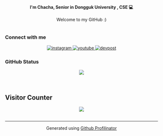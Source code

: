 #### <div align="center">I'm Chacha, Senior in Dongguk University , CSE  💻    </div>  
  
<div align="center">Welcome to my GitHub :)</div>  
  
<br/>

### Connect with me
<div align = "center">
<a href="https://instagram.com/eratchacha" target="_blank">
<img src=https://img.shields.io/badge/instagram-%23000000.svg?&style=for-the-badge&logo=instagram&logoColor=white alt=instagram style="margin-bottom: 5px;" />
</a>
<a href="https://www.youtube.com/channel/UCF1kZBLD2Fbrr0YrcfvEUDQ" target="_blank">
<img src=https://img.shields.io/badge/youtube-%23EE4831.svg?&style=for-the-badge&logo=youtube&logoColor=white alt=youtube style="margin-bottom: 5px;" />
</a>
<a href="https://velog.io/@eratchacha" target="_blank">
<img src=https://img.shields.io/badge/blog-%0A0A0A.svg?&style=for-the-badge&logo=devpost&logoColor=white alt=devpost style="margin-bottom: 5px;" />
</a>
</div>  

### GitHub Status
<div align = "center">
<img src="https://github-readme-stats.vercel.app/api?username=eratchacha&show_icons=true&count_private=true&hide_border=true" align="center"/>
</div>  

<br/>  

<!--
## Recent Blog Posts  
<!-- BLOG-POST-LIST:START -->  
<!-- If things goes well, this section should automatically be replaced by a list of your blog posts after you commit your readme file. 
<!-- BLOG-POST-LIST:END -->  

<br/>  

<!--<div align="center"><img src="https://spotify-github-profile.vercel.app/api/view?uid=31jpiug6m6c5l46dgaxnr3hb33k4&cover_image=true&theme=default" /></div>  
<br/>  
-->

## Visitor Counter  
<div align="center">
<img src="https://komarev.com/ghpvc/?username=chacha-on-the-github&&style=flat-square" align="center" />
</div>  

<br/>

----
 <div align="center">Generated using <a href="https://profilinator.rishav.dev/" target="_blank">Github Profilinator</a></div>
